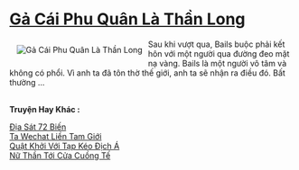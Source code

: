 <a href="https://truyentiki.com/ga-cai-phu-quan-la-than-long.31609/" title="Gả Cái Phu Quân Là Thần Long"><h1>Gả Cái Phu Quân Là Thần Long</h1></a><div style="display:table"><img align="right" style="float: left; padding: 10px;" src="https://truyentiki.com/a/img/str/src/31609.jpg" alt="Gả Cái Phu Quân Là Thần Long">Sau khi vượt qua, Bails buộc phải kết hôn với một người qua đường đeo mặt nạ vàng. Bails là một người vô tâm và không có phổi. Vì anh ta đã tôn thờ thế giới, anh ta sẽ nhận ra điều đó. Bất thường ...</div><p><br><b>Truyện Hay Khác :</b></p><a href="https://truyentiki.com/dia-sat-72-bien.31608/" alt="Địa Sát 72 Biến">Địa Sát 72 Biến</a><br/><a href="https://github.com/nownovels/top500/tree/master/truyenhay/33505/" alt="Ta Wechat Liền Tam Giới">Ta Wechat Liền Tam Giới</a><br/><a href="https://github.com/nownovels/truyenhay/tree/master/truyenhay/30819/README.md" alt="Quật Khởi Với Tạp Kéo Địch Á">Quật Khởi Với Tạp Kéo Địch Á</a><br/><a href="https://github.com/nownovels/top500/tree/master/truyenhay/33785/" alt="Nữ Thần Tới Cửa Cuồng Tế">Nữ Thần Tới Cửa Cuồng Tế</a><br/>